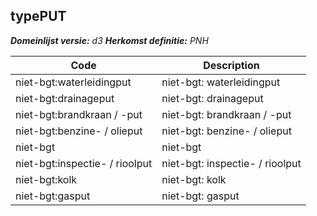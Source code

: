 ## typePUT

*__Domeinlijst versie:__ d3*
*__Herkomst definitie:__ PNH*

|__Code__ |__Description__	|
|	---	|	---	|
| niet-bgt:waterleidingput | niet-bgt: waterleidingput |
| niet-bgt:drainageput | niet-bgt: drainageput |
| niet-bgt:brandkraan / -put | niet-bgt: brandkraan / -put |
| niet-bgt:benzine- / olieput | niet-bgt: benzine- / olieput |
| niet-bgt | niet-bgt |
| niet-bgt:inspectie- / rioolput | niet-bgt: inspectie- / rioolput |
| niet-bgt:kolk | niet-bgt: kolk |
| niet-bgt:gasput | niet-bgt: gasput |
